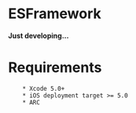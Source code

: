 ESFramework
===========

**Just developing...**


Requirements
============
        * Xcode 5.0+
        * iOS deployment target >= 5.0
        * ARC